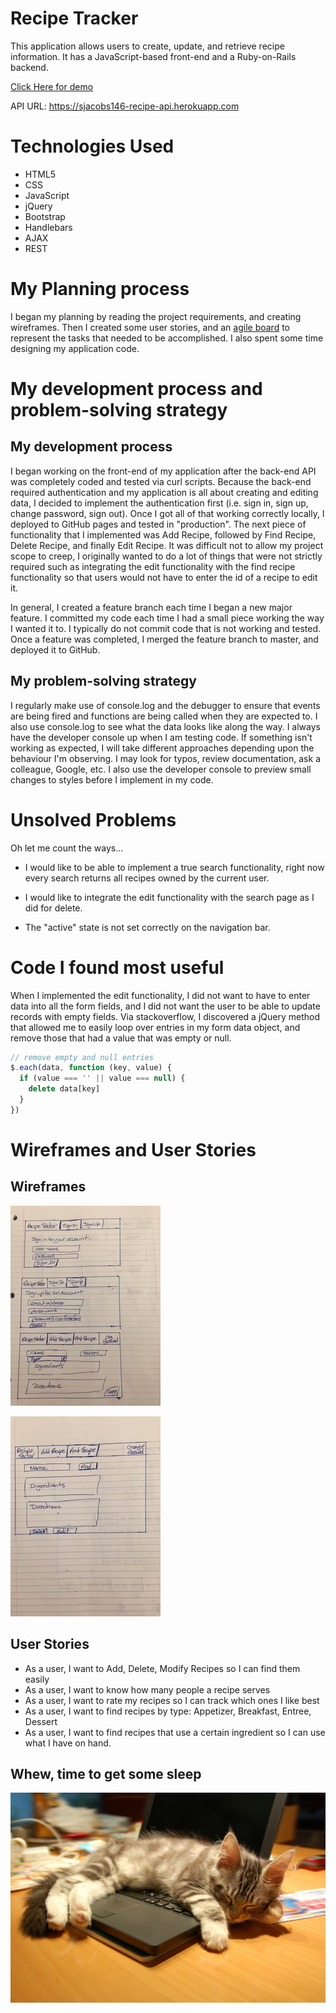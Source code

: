 # Recipe Tracker
This application allows users to create, update, and retrieve recipe
information.  It has a JavaScript-based front-end and a Ruby-on-Rails backend.

[Click Here for demo](https://sjacobs146.github.io/recipe-tracker/)

API URL:  https://sjacobs146-recipe-api.herokuapp.com

# Technologies Used
- HTML5
- CSS
- JavaScript
- jQuery
- Bootstrap
- Handlebars
- AJAX
- REST

# My Planning process
I began my planning by reading the project requirements, and creating wireframes.
Then I created some user stories, and an [agile board](https://trello.com/b/UrqPOOGs/full-stack-project) to represent the tasks that needed to be accomplished.  I also spent some time designing my
application code.

# My development process and problem-solving strategy
## My development process
I began working on the front-end of my application after the back-end API was
completely coded and tested via curl scripts.  Because the back-end required
authentication and my application is all about creating and editing data, I
decided to implement the authentication first (i.e. sign in, sign up, change password, sign out).  Once I got all of that working correctly locally, I
deployed to GitHub pages and tested in "production". The next piece of
functionality that I implemented was Add Recipe, followed by Find Recipe, Delete Recipe, and finally Edit Recipe.  It was difficult not to allow my project
scope to creep, I originally wanted to do a lot of things that were not
strictly required such as integrating the edit functionality with the find
recipe functionality so that users would not have to enter the id of a recipe
to edit it.

In general, I created a feature branch each time I began a new major feature. I
committed my code each time I had a small piece working the way I wanted it to.
I typically do not commit code that is not working and tested.  Once a feature
was completed, I merged the feature branch to master, and deployed it to GitHub.

## My problem-solving strategy
I regularly make use of console.log and the debugger to ensure that events are being fired and functions are being called when they are expected to.  I also use console.log to see what the data looks like along the way.  I always have the developer console up when I am testing code. If something isn't working as expected, I will take different approaches depending upon the behaviour I'm observing. I may look for typos, review documentation, ask a colleague, Google, etc.  I also use the developer console to preview small changes to styles before
I implement in my code.

# Unsolved Problems
Oh let me count the ways...

- I would like to be able to implement a true search functionality, right now
every search returns all recipes owned by the current user.

- I would like to integrate the edit functionality with the search page as I did
for delete.

- The "active" state is not set correctly on the navigation bar.

# Code I found most useful
When I implemented the edit functionality, I did not want to have to enter data
into all the form fields, and I did not want the user to be able to update
records with empty fields.  Via stackoverflow, I discovered a jQuery method
that allowed me to easily loop over entries in my form data object, and remove
those that had a value that was empty or null.

```javascript
// remove empty and null entries
$.each(data, function (key, value) {
  if (value === '' || value === null) {
    delete data[key]
  }
})
```

# Wireframes and User Stories
## Wireframes
![Wireframe 1](/docs/images/wireframe1.jpg)

![Wireframe 2](/docs/images/wireframe2.jpg)

## User Stories
- As a user, I want to Add, Delete, Modify Recipes so I can find them easily
- As a user, I want to know how many people a recipe serves
- As a user, I want to rate my recipes so I can track which ones I like best
- As a user, I want to find recipes by type:  Appetizer, Breakfast, Entree, Dessert
- As a user, I want to find recipes that use a certain ingredient so I can use
what I have on hand.

## Whew, time to get some sleep
![Get Some Sleep](/docs/images/get-some-sleep.jpg)
